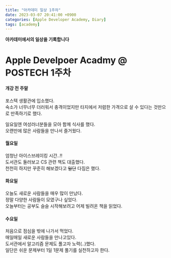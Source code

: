 ```yaml
---
title: "아카데미 일상 1주차"
date: 2023-03-07 20:41:00 +0900
categories: [Apple Developer Academy, Diary]
tags: [academy]
---
```


**아카데미에서의 일상을 기록합니다**

# Apple Develpoer Acadmy @ POSTECH 1주차  

#### 개강 전 주말
포스텍 생활관에 입소했다.  
숙소가 너무너무 더러워서 충격이었지만 타지에서 저렴한 가격으로 살 수 있다는 것만으로 만족하기로 했다.  

일요일엔 여성러너분들을 모아 함께 식사를 했다.  
오랜만에 많은 사람들을 만나서 즐거웠다.

#### 월요일
엄청난 아이스브레이킹 시간..!!  
도서관도 둘러보고 CS 관련 책도 대출했다.  
천천히 하지만 꾸준히 해보겠다고 ~~일단~~ 다짐은 했다.


#### 화요일
오늘도 새로운 사람들을 매우 많이 만났다.  
정말 다양한 사람들이 모였구나 싶었다.  
오늘부터는 공부도 슬슬 시작해보려고 어제 빌려온 책을 읽었다.  

#### 수요일
처음으로 점심을 밖에 나가서 먹었다.  
매일매일 새로운 사람들을 만나고있다.  
도서관에서 알고리즘 문제도 풀고자 노력(..)했다.    
일단은 쉬운 문제부터 1일 1문제 풀기를 실천하고자 한다.  
